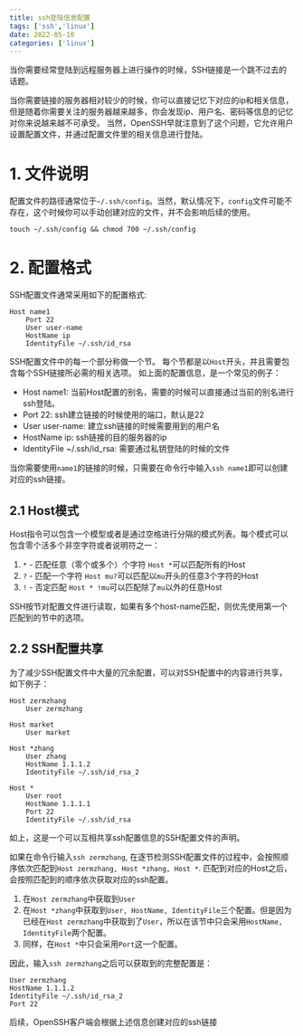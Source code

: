 ```yaml
---
title: ssh登陆信息配置
tags: ['ssh','linux']
date: 2022-05-10
categories: ['linux']
---
```

当你需要经常登陆到远程服务器上进行操作的时候，SSH链接是一个跳不过去的话题。

<!--more-->

当你需要链接的服务器相对较少的时候，你可以直接记忆下对应的ip和相关信息，但是随着你需要关注的服务器越来越多，你会发现ip、用户名、密码等信息的记忆对你来说越来越不可承受。
当然，OpenSSH早就注意到了这个问题，它允许用户设置配置文件，并通过配置文件里的相关信息进行登陆。

# 1. 文件说明
配置文件的路径通常位于`~/.ssh/config`。当然，默认情况下，`config`文件可能不存在，这个时候你可以手动创建对应的文件，并不会影响后续的使用。
```
touch ~/.ssh/config && chmod 700 ~/.ssh/config
```

# 2. 配置格式
SSH配置文件通常采用如下的配置格式:
```
Host name1
    Port 22
    User user-name
    HostName ip
    IdentityFile ~/.ssh/id_rsa
```
SSH配置文件中的每一个部分称做一个节。
每个节都是以`Host`开头，并且需要包含每个SSH链接所必需的相关选项。
如上面的配置信息，是一个常见的例子：
* Host name1: 当前Host配置的别名，需要的时候可以直接通过当前的别名进行ssh登陆。
* Port 22: ssh建立链接的时候使用的端口，默认是22
* User user-name: 建立ssh链接的时候需要用到的用户名
* HostName ip: ssh链接的目的服务器的ip
* IdentityFile ~/.ssh/id_rsa: 需要通过私钥登陆的时候的文件

当你需要使用`name1`的链接的时候，只需要在命令行中输入`ssh name1`即可以创建对应的ssh链接。

## 2.1 Host模式
Host指令可以包含一个模型或者是通过空格进行分隔的模式列表。每个模式可以包含零个活多个非空字符或者说明符之一：
1. `*` - 匹配任意（零个或多个）个字符
`Host *`可以匹配所有的Host
2. `?` - 匹配一个字符
`Host mu?`可以匹配以`mu`开头的任意3个字符的Host
3. `!` - 否定匹配
`Host * !mu`可以匹配除了`mu`以外的任意Host

SSH按节对配置文件进行读取，如果有多个host-name匹配，则优先使用第一个匹配到的节中的选项。

## 2.2 SSH配置共享
为了减少SSH配置文件中大量的冗余配置，可以对SSH配置中的内容进行共享，如下例子：
```
Host zermzhang
    User zermzhang

Host market
    User market

Host *zhang
    User zhang
    HostName 1.1.1.2
    IdentityFile ~/.ssh/id_rsa_2
    
Host *
    User root
    HostName 1.1.1.1
    Port 22
    IdentityFile ~/.ssh/id_rsa
```
如上，这是一个可以互相共享ssh配置信息的SSH配置文件的声明。

如果在命令行输入`ssh zermzhang`, 在逐节检测SSH配置文件的过程中，会按照顺序依次匹配到`Host zermzhang, Host *zhang, Host *`. 匹配到对应的Host之后，会按照匹配到的顺序依次获取对应的ssh配置。
1. 在`Host zermzhang`中获取到`User`
2. 在`Host *zhang`中获取到`User, HostName, IdentityFile`三个配置。但是因为已经在`Host zermzhang`中获取到了`User`，所以在该节中只会采用`HostName, IdentityFile`两个配置。
3. 同样，在`Host *`中只会采用`Port`这一个配置。

因此，输入`ssh zermzhang`之后可以获取到的完整配置是：
```
User zermzhang
HostName 1.1.1.2
IdentityFile ~/.ssh/id_rsa_2
Port 22
```
后续，OpenSSH客户端会根据上述信息创建对应的ssh链接